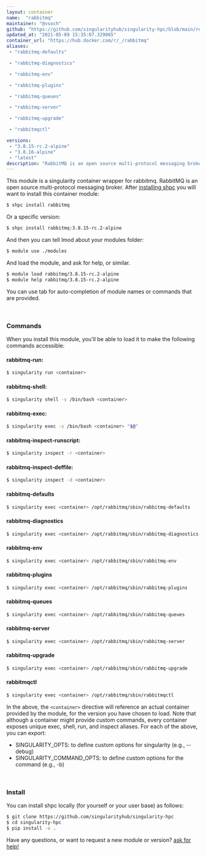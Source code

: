 ```yaml
---
layout: container
name:  "rabbitmq"
maintainer: "@vsoch"
github: "https://github.com/singularityhub/singularity-hpc/blob/main/registry/rabbitmq/container.yaml"
updated_at: "2021-05-09 15:35:07.329065"
container_url: "https://hub.docker.com/r/_/rabbitmq"
aliases:
 - "rabbitmq-defaults"

 - "rabbitmq-diagnostics"

 - "rabbitmq-env"

 - "rabbitmq-plugins"

 - "rabbitmq-queues"

 - "rabbitmq-server"

 - "rabbitmq-upgrade"

 - "rabbitmqctl"

versions:
 - "3.8.15-rc.2-alpine"
 - "3.8.16-alpine"
 - "latest"
description: "RabbitMQ is an open source multi-protocol messaging broker."
---
```


This module is a singularity container wrapper for rabbitmq.
RabbitMQ is an open source multi-protocol messaging broker.
After [installing shpc](#install) you will want to install this container module:

```bash
$ shpc install rabbitmq
```

Or a specific version:

```bash
$ shpc install rabbitmq:3.8.15-rc.2-alpine
```

And then you can tell lmod about your modules folder:

```bash
$ module use ./modules
```

And load the module, and ask for help, or similar.

```bash
$ module load rabbitmq/3.8.15-rc.2-alpine
$ module help rabbitmq/3.8.15-rc.2-alpine
```

You can use tab for auto-completion of module names or commands that are provided.

<br>

### Commands

When you install this module, you'll be able to load it to make the following commands accessible:

#### rabbitmq-run:

```bash
$ singularity run <container>
```

#### rabbitmq-shell:

```bash
$ singularity shell -s /bin/bash <container>
```

#### rabbitmq-exec:

```bash
$ singularity exec -s /bin/bash <container> "$@"
```

#### rabbitmq-inspect-runscript:

```bash
$ singularity inspect -r <container>
```

#### rabbitmq-inspect-deffile:

```bash
$ singularity inspect -d <container>
```


#### rabbitmq-defaults
       
```bash
$ singularity exec <container> /opt/rabbitmq/sbin/rabbitmq-defaults
```


#### rabbitmq-diagnostics
       
```bash
$ singularity exec <container> /opt/rabbitmq/sbin/rabbitmq-diagnostics
```


#### rabbitmq-env
       
```bash
$ singularity exec <container> /opt/rabbitmq/sbin/rabbitmq-env
```


#### rabbitmq-plugins
       
```bash
$ singularity exec <container> /opt/rabbitmq/sbin/rabbitmq-plugins
```


#### rabbitmq-queues
       
```bash
$ singularity exec <container> /opt/rabbitmq/sbin/rabbitmq-queues
```


#### rabbitmq-server
       
```bash
$ singularity exec <container> /opt/rabbitmq/sbin/rabbitmq-server
```


#### rabbitmq-upgrade
       
```bash
$ singularity exec <container> /opt/rabbitmq/sbin/rabbitmq-upgrade
```


#### rabbitmqctl
       
```bash
$ singularity exec <container> /opt/rabbitmq/sbin/rabbitmqctl
```



In the above, the `<container>` directive will reference an actual container provided
by the module, for the version you have chosen to load. Note that although a container
might provide custom commands, every container exposes unique exec, shell, run, and
inspect aliases. For each of the above, you can export:

 - SINGULARITY_OPTS: to define custom options for singularity (e.g., --debug)
 - SINGULARITY_COMMAND_OPTS: to define custom options for the command (e.g., -b)

<br>
  
### Install

You can install shpc locally (for yourself or your user base) as follows:

```bash
$ git clone https://github.com/singularityhub/singularity-hpc
$ cd singularity-hpc
$ pip install -e .
```

Have any questions, or want to request a new module or version? [ask for help!](https://github.com/singularityhub/singularity-hpc/issues)